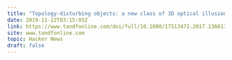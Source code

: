 ```yaml
---
title: "Topology-disturbing objects: a new class of 3D optical illusion (2017)"
date: 2019-11-22T03:15:03Z
link: https://www.tandfonline.com/doi/full/10.1080/17513472.2017.1368133?utm_medium=RSS&utm_source=hune
site: www.tandfonline.com
topic: Hacker News
draft: false
---
```

